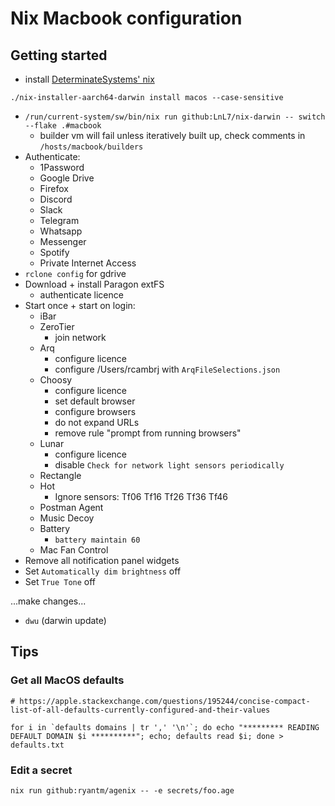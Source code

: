 # Nix Macbook configuration

## Getting started

* install [DeterminateSystems' nix](https://github.com/DeterminateSystems/nix-installer)

```
./nix-installer-aarch64-darwin install macos --case-sensitive
```

* `/run/current-system/sw/bin/nix run github:LnL7/nix-darwin -- switch --flake .#macbook`
    * builder vm will fail unless iteratively built up, check comments in `/hosts/macbook/builders`
* Authenticate:
    * 1Password
    * Google Drive
    * Firefox
    * Discord
    * Slack
    * Telegram
    * Whatsapp
    * Messenger
    * Spotify
    * Private Internet Access
* `rclone config` for gdrive
* Download + install Paragon extFS
    * authenticate licence
* Start once + start on login:
	* iBar
    * ZeroTier
        * join network
    * Arq
        * configure licence
        * configure /Users/rcambrj with `ArqFileSelections.json`
    * Choosy
        * configure licence
        * set default browser
        * configure browsers
        * do not expand URLs
        * remove rule "prompt from running browsers"
    * Lunar
        * configure licence
        * disable `Check for network light sensors periodically`
    * Rectangle
    * Hot
        * Ignore sensors: Tf06 Tf16 Tf26 Tf36 Tf46
    * Postman Agent
    * Music Decoy
    * Battery
        * `battery maintain 60`
    * Mac Fan Control
* Remove all notification panel widgets
* Set `Automatically dim brightness` off
* Set `True Tone` off

...make changes...

* `dwu` (darwin update)

## Tips

### Get all MacOS defaults

```
# https://apple.stackexchange.com/questions/195244/concise-compact-list-of-all-defaults-currently-configured-and-their-values

for i in `defaults domains | tr ',' '\n'`; do echo "********* READING DEFAULT DOMAIN $i **********"; echo; defaults read $i; done > defaults.txt
```

### Edit a secret

```
nix run github:ryantm/agenix -- -e secrets/foo.age
```